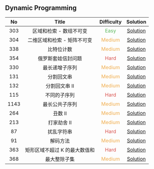 ## Dynamic Programming

|  No   |             Title             |            Difficulty             |                            Solution                             |
| :---: | :---------------------------: | :-------------------------------: | :-------------------------------------------------------------: |
|  303  |    区域和检索 - 数组不可变    |  <font color=#5CB85C>Easy</font>  |       [Solution](range_sum_query_immutable/NumArray.java)       |
|  304  |  二维区域和检索 - 矩阵不可变  | <font color=#F0AD4E>Medium</font> |     [Solution](range_sum_query_2D_immutable/NumMatrix.java)     |
|  338  |          比特位计数           | <font color=#F0AD4E>Medium</font> |             [Solution](counting_bits/Solution.java)             |
|  354  |      俄罗斯套娃信封问题       |  <font color=#D9534F>Hard</font>  |        [Solution](russian_doll_envelopes/Solution.java)         |
|  330  |        最长递增子序列         | <font color=#F0AD4E>Medium</font> |    [Solution](longest_increasing_subsequence/Solution.java)     |
|  131  |          分割回文串           | <font color=#F0AD4E>Medium</font> |        [Solution](palindrome_partitioning/Solution.java)        |
|  132  |         分割回文串 II         | <font color=#F0AD4E>Medium</font> |      [Solution](palindrome_partitioning_II/Solution.java)       |
|  115  |         不同的子序列          |  <font color=#D9534F>Hard</font>  |         [Solution](distinct_subsequences/Solution.java)         |
| 1143  |        最长公共子序列         | <font color=#F0AD4E>Medium</font> |      [Solution](longest_common_subsequence/Solution.java)       |
|  264  |            丑数 II            | <font color=#F0AD4E>Medium</font> |             [Solution](ugly_numbe_II/Solution.java)             |
|  213  |          打家劫舍 II          | <font color=#F0AD4E>Medium</font> |            [Solution](house_robber_II/Solution.java)            |
|  87   |          扰乱字符串           |  <font color=#D9534F>Hard</font>  |            [Solution](scramble_string/Solution.java)            |
|  91   |           解码方法            | <font color=#F0AD4E>Medium</font> |              [Solution](decode_ways/Solution.java)              |
|  363  | 矩形区域不超过 K 的最大数值和 |  <font color=#D9534F>Hard</font>  | [Solution](max_sum_of_rectangle_no_larger_than_k/Solution.java) |
|  368  |         最大整除子集          | <font color=#F0AD4E>Medium</font> |       [Solution](largest_divisible_subset/Solution.java)        |
